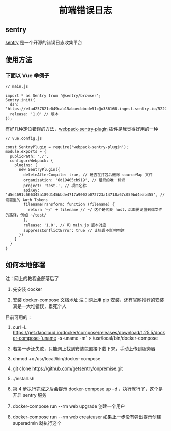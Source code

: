 <p>
<h1 align='center'>前端错误日志</h1>
</p>

## sentry
<a href='https://sentry.io/welcome/' target='_blank'>sentry</a> 是一个开源的错误日志收集平台

## 使用方法

### 下面以 Vue 举例子
```
// main.js

import * as Sentry from '@sentry/browser';
Sentry.init({
  dsn: 'https://efad257821e049cab15abaecbbcde51c@o386168.ingest.sentry.io/5220304',
  release: '1.0' // 版本
});
```

有好几种定位错误的方法，<a href='https://github.com/40thieves/webpack-sentry-plugin' target='_blank'>webpack-sentry-plugin</a> 插件是我觉得好用的一种 
```
// vue.config.js

const SentryPlugin = require('webpack-sentry-plugin');
module.exports = {
  publicPath: './',
  configureWebpack: {
    plugins: [
      new SentryPlugin({
        deleteAfterCompile: true, // 是否在打包后删除 sourceMap 文件
        organization: '6d19405cb919', // 组织的唯一标识
        project: 'test-', // 项目名称
        apiKey: 'd5e4691c666345a189d145bbde4717a9007b072723a14718a67c059bd4eab455', // 设置里的 Auth Tokens
        filenameTransform: function (filename) {
          return '~/' + filename // ~/ 这个是代表 host，后面要设置到你文件的路径，例如 ~/test/
        },
        release: '1.0', // 和 main.js 版本对应
        suppressConflictError: true // 让错误不影响构建
      })
    ]
  }
}
```

## 如何本地部署

注：网上的教程全部落后了

1. 先安装 docker

2. 安装 docker-compose <a href='https://github.com/getsentry/onpremise'>文档地址</a>
注：网上用 pip 安装，还有官网推荐的安装真是一大堆错误，累死个人

目前可用的：
  1. curl -L https://get.daocloud.io/docker/compose/releases/download/1.25.5/docker-compose-`uname -s`-`uname -m` > /usr/local/bin/docker-compose
  2. 若第一步还失败，只能网上找到安装包直接下载下来，手动上传到服务器
  3. chmod +x /usr/local/bin/docker-compose

3. git clone https://github.com/getsentry/onpremise.git 

4. ./install.sh

5. 第 4 步执行完成之后会提示 docker-compose up -d ，执行就行了，这个是开启 sentry 服务

6. docker-compose run --rm web upgrade 创建一个用户 

7. docker-compose run --rm web createuser 如果上一步没有弹出提示创建 superadmin 就执行这个


